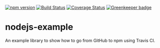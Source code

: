 [![npm version](https://badge.fury.io/js/nodejs-lib-example.svg)](https://badge.fury.io/js/nodejs-lib-example)
[![Build Status](https://travis-ci.org/neverendingqs-sandbox/nodejs-lib-example.svg?branch=master)](https://travis-ci.org/neverendingqs-sandbox/nodejs-lib-example)
[![Coverage Status](https://coveralls.io/repos/github/neverendingqs-sandbox/nodejs-lib-example/badge.svg)](https://coveralls.io/github/neverendingqs-sandbox/nodejs-lib-example) [![Greenkeeper badge](https://badges.greenkeeper.io/neverendingqs-sandbox/nodejs-lib-example.svg)](https://greenkeeper.io/)

# nodejs-example

An example library to show how to go from GitHub to npm using Travis CI.
